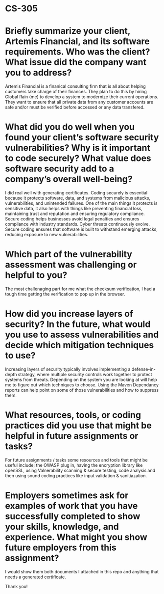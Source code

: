 # CS-305

# Briefly summarize your client, Artemis Financial, and its software requirements. Who was the client? What issue did the company want you to address?

Artemis Financial is a finanical consulting firm that is all about helping customers take charge of their finances. They plan to do this by hiring Global Rain (me) to develop a system to modernize their current operations. They want to ensure that all private data from any customer accounts are safe and/or must be verified before accessed or any data transfered.

# What did you do well when you found your client’s software security vulnerabilities? Why is it important to code securely? What value does software security add to a company’s overall well-being?

I did real well with generating certificates. Coding securely is essential because it protects software, data, and systems from malicious attacks, vulnerabilities, and unintended failures. One of the main things it protects is sensitive data, it also helps with things like preventing financial loss, maintaining trust and reputation and ensuring regulatory compliance. Secure coding helps businesses avoid legal penalties and ensures compliance with industry standards. Cyber threats continuously evolve. Secure coding ensures that software is built to withstand emerging attacks, reducing exposure to new vulnerabilities.

# Which part of the vulnerability assessment was challenging or helpful to you?

The most challenaging part for me what the checksum verification, I had a tough time getting the verification to pop up in the browser. 

# How did you increase layers of security? In the future, what would you use to assess vulnerabilities and decide which mitigation techniques to use?
Increasing layers of security typically involves implementing a defense-in-depth strategy, where multiple security controls work together to protect systems from threats. Depending on the system you are looking at will help me to figure out which techniques to choose. Using the Maven Dependancy reports can help point on some of those vulnerabilities and how to suppress them.

# What resources, tools, or coding practices did you use that might be helpful in future assignments or tasks?

For future assignments / tasks some resources and tools that might be useful include; the OWASP plug in, having the encryption library like openSSL, using Valnerability scanning & secure testing, code analysis and then using sound coding practices like input validation & sanitiazation. 

# Employers sometimes ask for examples of work that you have successfully completed to show your skills, knowledge, and experience. What might you show future employers from this assignment?

I would show them both documents I attached in this repo and anything that needs a generated certificate.


Thank you!
